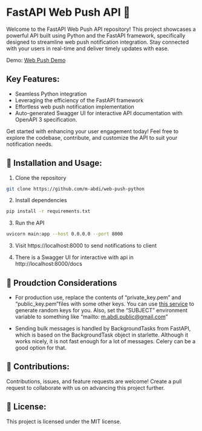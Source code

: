 # FastAPI Web Push API 🚀

Welcome to the FastAPI Web Push API repository! This project showcases a powerful API built using Python and the FastAPI framework, specifically designed to streamline web push notification integration. Stay connected with your users in real-time and deliver timely updates with ease.

Demo: <a href="https://web-push.mehdiabdi.com" target="_blank">Web Push Demo</a>

## Key Features:

- Seamless Python integration
- Leveraging the efficiency of the FastAPI framework
- Effortless web push notification implementation
- Auto-generated Swagger UI for interactive API documentation with OpenAPI 3 specification.

Get started with enhancing your user engagement today! Feel free to explore the codebase, contribute, and customize the API to suit your notification needs.

## 🔧 Installation and Usage:

1. Clone the repository
```bash
git clone https://github.com/m-abdi/web-push-python
```
2. Install dependencies 
```bash
pip install -r requirements.txt
```

3. Run the API 
```bash
uvicorn main:app --host 0.0.0.0 --port 8000
```
3. Visit https://localhost:8000 to send notifications to client

4. There is a Swagger UI for interactive with api in http://localhost:8000/docs

## 🚀 Proudction Considerations

- For production use, replace the contents of “private_key.pem” and “public_key.pem”files with some other keys. You can use [this service](https://vapidkeys.com) to generate random keys for you. Also, set the “SUBJECT” environment variable to something like “mailto: m.abdi.public@gmail.com”

- Sending bulk messages is handled by BackgroundTasks from FastAPI, which is based on the BackgroundTask object in starlette. Although it works nicely, it is not fast enough for a lot of messages. Celery can be a good option for that.


## 🤝 Contributions:
Contributions, issues, and feature requests are welcome! Create a pull request to collaborate with us on advancing this project further.

## 📄 License:
This project is licensed under the MIT license.